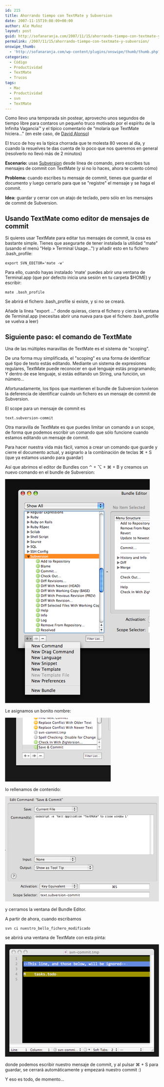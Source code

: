 ```yaml
---
id: 215
title: Ahorrando tiempo con TextMate y Subversion
date: 2007-11-15T19:08:09+00:00
author: Ale Muñoz
layout: post
guid: http://sofanaranja.com/2007/11/15/ahorrando-tiempo-con-textmate-y-subversion/
permalink: /2007/11/15/ahorrando-tiempo-con-textmate-y-subversion/
onswipe_thumb:
  - 'http://sofanaranja.com/wp-content/plugins/onswipe/thumb/thumb.php?src=/images/2007/11/nuevo-comando-de-textmate.png&amp;w=600&amp;h=800&amp;zc=1&amp;q=75&amp;f=0'
categories:
  - Código
  - Productividad
  - TextMate
  - Trucos
tags:
  - Mac
  - Productividad
  - svn
  - TextMate
---
```

Como llevo una temporada sin postear, aprovecho unos segundos de tiempo libre para contaros un pequeño truco motivado por el espíritu de la Infinita Vagancia™ y el típico comentario de "molaría que TextMate hiciera..." (en este caso, de [David Alonso](http://autodidacto.com))

El truco de hoy es la típica chorrada que te molesta 80 veces al día, y cuando la resuelves te das cuenta de lo poco que nos queremos en general (resolverlo no llevó más de 2 minutos)

**Escenario:** usas [Subversion](http://subversion.tigris.org) desde línea de comando, pero escribes tus mensajes de commit con TextMate (y si no lo haces, ahora te cuento cómo)

**Problema:** cuando escribes tu mensaje de commit, tienes que guardar el documento y luego cerrarlo para que se "registre" el mensaje y se haga el commit.

**Idea:** guardar y cerrar con un atajo de teclado, pero sólo en los mensajes de commit de Subversion.


## Usando TextMate como editor de mensajes de commit

Si quieres usar TextMate para editar tus mensajes de commit, la cosa es bastante simple. Tienes que asegurarte de tener instalada la utilidad "mate" (usando el menú "Help » Terminal Usage...") y añadir esto en tu fichero .bash_profile:

    export SVN_EDITOR='mate -w'

Para ello, cuando hayas instalado 'mate' puedes abrir una ventana de Terminal.app (que por defecto inicia una sesión en tu carpeta $HOME) y escribir:

    mate .bash_profile

Se abrirá el fichero .bash_profile si existe, y si no se creará.

Añade la línea "export ..." donde quieras, cierra el fichero y cierra la ventana de Terminal.app (necesitas abrir una nueva para que el fichero .bash_profile se vuelva a leer)


## Siguiente paso: el comando de TextMate

Una de las múltiples maravillas de TextMate es el sistema de "scoping".

De una forma muy simplificada, el "scoping" es una forma de identificar qué tipo de texto estás editando. Mediante un sistema de expresiones regulares, TextMate puede reconocer en qué lenguaje estás programando; Y dentro de ese lenguaje, si estás editando un String, una función, un número...

Afortunadamente, los tipos que mantienen el bundle de Subversion tuvieron la deferencia de identificar cuándo un fichero es un mensaje de commit de Subversion.

El scope para un mensaje de commit es

    text.subversion-commit

Otra maravilla de TextMate es que puedes limitar un comando a un scope, de forma que podemos escribir un comando que sólo funcione cuando estamos editando un mensaje de commit.

Para hacer nuestra vida más fácil, vamos a crear un comando que guarde y cierre el documento actual, y asignarlo a la combinación de teclas &#x2318; + S (que ya estamos usando para guardar)

Así que abrimos el editor de Bundles con &#x2303; + &#x2325; + &#x2318; + B y creamos un nuevo comando en el bundle de Subversion:

![Nuevo Comando de TextMate](/images/2007/11/nuevo-comando-de-textmate.png)

Le asignamos un bonito nombre:

![Nombrando el Comando](/images/2007/11/nombrando-el-comando.png)

lo rellenamos de contenido:

![Comando Save and Commit](/images/2007/11/comando-save-and-commit.png)

y cerramos la ventana del Bundle Editor.

A partir de ahora, cuando escribamos

    svn ci nuestro_bello_fichero_modificado

se abrirá una ventana de TextMate con esta pinta:

![Ventana de Commit](/images/2007/11/ventana-de-commit.png)

donde podemos escribir nuestro mensaje de commit, y al pulsar &#x2318; + S para guardar, se cerrará automáticamente y empezará nuestro commit :)

Y eso es todo, de momento...